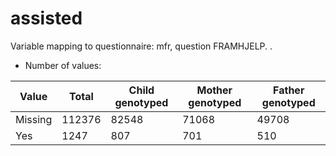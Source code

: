 # assisted
Variable mapping to questionnaire: mfr, question FRAMHJELP.
.
- Number of values:

| Value | Total | Child genotyped | Mother genotyped | Father genotyped |
| ----- | ----- | --------------- | ---------------- | ---------------- |
| Missing | 112376 | 82548 | 71068 | 49708 |
| Yes | 1247 | 807 | 701 |510 |




